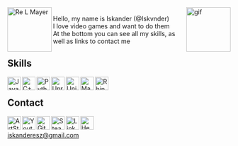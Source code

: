 <img align="left" alt="Re L Mayer" width="100px" src="https://styles.redditmedia.com/t5_2uzt0/styles/communityIcon_00ny9qeltx381.png" />
<img align="right" alt="gif" width="100px" src="https://c.tenor.com/zWLzYDsUprAAAAAM/anime-boy.gif" />
<br />
Hello, my name is Iskander (@Iskvnder)
<br />
I love video games and want to do them
<br />
At the bottom you can see all my skills, as well as links to contact me
<br />

## Skills

[<img align="left" alt="Java" width="30px" src="https://cdn-icons-png.flaticon.com/512/152/152760.png" />][java]

[<img align="left" alt="C++" width="30px" src="https://img.icons8.com/ios-filled/500/c-plus-plus-logo.png" />][c]

[<img align="left" alt="Python" width="30px" src="https://upload.wikimedia.org/wikipedia/commons/thumb/d/d3/Python_icon_%28black_and_white%29.svg/2048px-Python_icon_%28black_and_white%29.svg.png" />][python]

[<img align="left" alt="Unreal Engine" width="30px" src="https://cdn.iconscout.com/icon/free/png-256/unreal-engine-2749375-2284765.png" />][unreal]

[<img align="left" alt="Unity" width="30px" src="https://encrypted-tbn0.gstatic.com/images?q=tbn:ANd9GcQ2JC9KDh-UVAiFfDJ7ogzPMQqM24L3rPaVeIk12oxOisxnJ99hOI7hh_Wehb0Bbcx5oDY&usqp=CAU" />][unity]

[<img align="left" alt="Maya" width="30px" src="https://img.icons8.com/material/480/autodesk-maya.png" />][maya]

[<img align="left" alt="Rhino" width="30px" src="https://encrypted-tbn0.gstatic.com/images?q=tbn:ANd9GcRHMTupNepSEpbgD70_8_SWudQYjnbbqHGNmw&usqp=CAU" />][rhino]

[rhino]: https://en.wikipedia.org/wiki/Rhinoceros_3D
[maya]:https://en.wikipedia.org/wiki/Autodesk_Maya
[unity]:https://en.wikipedia.org/wiki/Unity_(game_engine)
[unreal]:https://en.wikipedia.org/wiki/Unreal_Engine
[c]:https://en.wikipedia.org/wiki/C%2B%2B
[python]:https://en.wikipedia.org/wiki/Python_(programming_language)
[java]:https://en.wikipedia.org/wiki/Java_(programming_language)
<br />
## Contact
[<img align="left" alt="ArtStation" width="30px" src="https://cdn-icons-png.flaticon.com/512/5968/5968654.png" />][artstation]
[<img align="left" alt="Youtube" width="30px" src="https://cdn-icons-png.flaticon.com/512/152/152810.png" />][youtube]
[<img align="left" alt="GitHub" width="30px" src="https://github.githubassets.com/images/modules/logos_page/GitHub-Mark.png" />][github]
[<img align="left" alt="Steam" width="30px" src="https://www.kindpng.com/picc/m/570-5704248_steam-logo-black-and-white-steam-icon-png.png" />][steam]
[<img align="left" alt="LinkedIn" width="30px" src="https://encrypted-tbn0.gstatic.com/images?q=tbn:ANd9GcS0mCI-i6Dc-_WDolKjaI5jlZRRGyahhtlwI1YR7JibqaMiNOXkWqBqSnt_4arQoHkgm74&usqp=CAU" />][linkedin]
[<img align="left" alt="HeadHunter" width="30px" src="https://img.myloview.com/stickers/hh-letter-logo-design-on-black-background-hh-creative-initials-letter-logo-concept-hh-letter-design-hh-white-letter-design-on-black-background-h-h-h-h-logo-700-249335541.jpg" />][hh]

<br /><br />
iskanderesz@gmail.com

[artstation]: https://www.artstation.com/iskvnder
[github]: https://github.com/Iskvnder
[youtube]: https://www.youtube.com/channel/UCrtvnlbEhhjLexI_wuO5Xvg
[steam]:https://steamcommunity.com/id/iskvnder/
[linkedin]:https://www.linkedin.com/in/iskander-rassulov-935933232/
[hh]:https://hh.kz/resume/2d5fc0f5ff098abb2d0039ed1f676f744e4372
